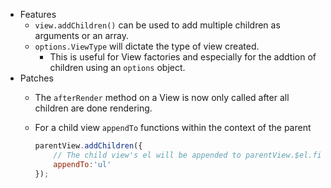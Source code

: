 * Features
    * `view.addChildren()` can be used to add multiple children as arguments or an array.
    * `options.ViewType` will dictate the type of view created.
        * This is useful for View factories and especially for the addtion of children using an `options` object.
* Patches
    * The `afterRender` method on a View is now only called after all children are done rendering.
    * For a child view `appendTo` functions within the context of the parent

        ```javascript
        parentView.addChildren({
            // The child view's el will be appended to parentView.$el.find('ul') aka: parentView.$('ul')
            appendTo:'ul'
        });
        ```
